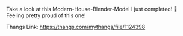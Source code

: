 Take a look at this Modern-House-Blender-Model I just completed! 🏡 Feeling pretty proud of this one!

Thangs Link: https://thangs.com/mythangs/file/1124398
